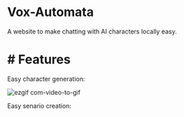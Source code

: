 # Vox-Automata

A website to make chatting with AI characters locally easy.

# # Features

Easy character generation:


![ezgif com-video-to-gif](https://github.com/jediknight813/Vox-Automata/assets/17935336/709869b0-60ea-4f3b-98d2-80c6c3f55463)



Easy senario creation:


